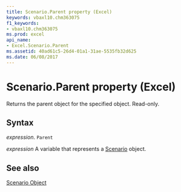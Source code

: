```yaml
---
title: Scenario.Parent property (Excel)
keywords: vbaxl10.chm363075
f1_keywords:
- vbaxl10.chm363075
ms.prod: excel
api_name:
- Excel.Scenario.Parent
ms.assetid: 40ad61c5-26d4-01a1-31ae-5535fb32d625
ms.date: 06/08/2017
---
```



# Scenario.Parent property (Excel)

Returns the parent object for the specified object. Read-only.


## Syntax

_expression_. `Parent`

_expression_ A variable that represents a [Scenario](Excel.Scenario.md) object.


## See also


[Scenario Object](Excel.Scenario.md)

